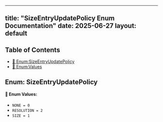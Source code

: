 <!-- Formatted by A³BS formatter.py -->
<!-- Generated by A³BS document.py -->
---
title: "SizeEntryUpdatePolicy Enum Documentation"
date: 2025-06-27
layout: default
---

## Table of Contents
- [🔧 Enum:SizeEntryUpdatePolicy](#enum-sizeentryupdatepolicy)
- [🔧 Enum:Values](#enum-values)
## Enum: SizeEntryUpdatePolicy
#### 📝 Enum Values:
<a name="enum-values"></a>
  - `NONE = 0`
  - `RESOLUTION = 2`
  - `SIZE = 1`